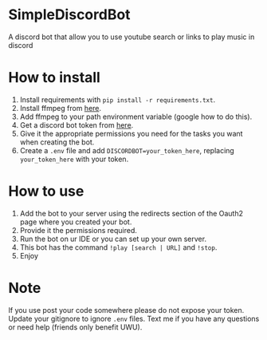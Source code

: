 # SimpleDiscordBot
A discord bot that allow you to use youtube search or links to play music in discord

# How to install
1. Install requirements with `pip install -r requirements.txt`.
2. Install ffmpeg from [here](https://ffmpeg.org/download.html).
3. Add ffmpeg to your path environment variable (google how to do this).
4. Get a discord bot token from [here](https://discordapp.com/developers/applications/me).
5. Give it the appropriate permissions you need for the tasks you want when creating the bot.
6. Create a `.env` file and add `DISCORDBOT=your_token_here`, replacing `your_token_here` with your token. 

# How to use
1. Add the bot to your server using the redirects section of the Oauth2 page where you created your bot.
2. Provide it the permissions required.
3. Run the bot on ur IDE or you can set up your own server.
4. This bot has the command `!play [search | URL]` and `!stop`.
5. Enjoy

# Note
If you use post your code somewhere please do not expose your token. 
Update your gitignore to ignore `.env` files.
Text me if you have any questions or need help (friends only benefit UWU).
